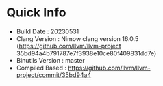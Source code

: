 # Quick Info
* Build Date : 20230531
* Clang Version : Nimow clang version 16.0.5 (https://github.com/llvm/llvm-project 35bd94a4b791787e7f3938e10ce80f409831dd7e)
* Binutils Version : master
* Compiled Based : https://github.com/llvm/llvm-project/commit/35bd94a4

